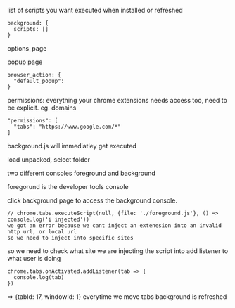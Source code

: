 
list of scripts you want executed when installed or refreshed
```
background: {
  scripts: []
}
```

options_page

popup page
```
browser_action: {
  "default_popup": 
}
```

permissions: everything your chrome extensions needs access too, need to be explicit. eg. domains
```
"permissions": [
  "tabs": "https://www.google.com/*"
]
```

background.js will immediatley get executed

load unpacked, select folder

two different consoles
foreground and background

foregorund is the developer tools console

click background page to access the background console.

```
// chrome.tabs.executeScript(null, {file: './foreground.js'}, () => console.log('i injected'))
we got an error because we cant inject an extenesion into an invalid http url, or local url
so we need to inject into specific sites

```

so we need to check what site we are injecting the script into
add listener to what user is doing
```
chrome.tabs.onActivated.addListener(tab => {
  console.log(tab)
})
```
=> {tabId: 17, windowId: 1}
everytime we move tabs background is refreshed